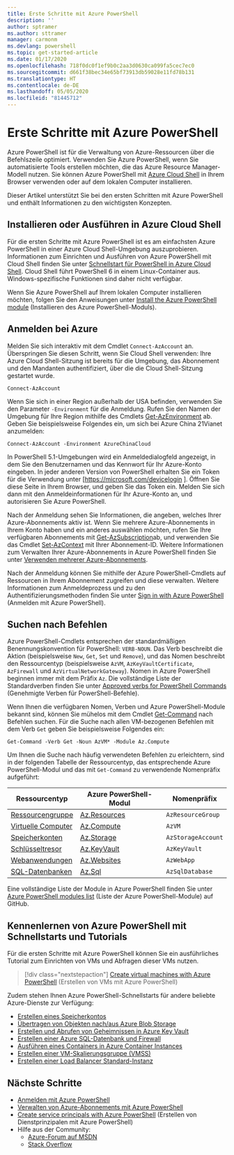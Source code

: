 ```yaml
---
title: Erste Schritte mit Azure PowerShell
description: ''
author: sptramer
ms.author: sttramer
manager: carmonm
ms.devlang: powershell
ms.topic: get-started-article
ms.date: 01/17/2020
ms.openlocfilehash: 718f0dc0f1ef9b0c2aa3d0630ca099fa5cec7ec0
ms.sourcegitcommit: d661f38bec34e65bf73913db59028e11fd78b131
ms.translationtype: HT
ms.contentlocale: de-DE
ms.lasthandoff: 05/05/2020
ms.locfileid: "81445712"
---
```

# <a name="get-started-with-azure-powershell"></a>Erste Schritte mit Azure PowerShell

Azure PowerShell ist für die Verwaltung von Azure-Ressourcen über die Befehlszeile optimiert. Verwenden Sie Azure PowerShell, wenn Sie automatisierte Tools erstellen möchten, die das Azure Resource Manager-Modell nutzen.
Sie können Azure PowerShell mit [Azure Cloud Shell](/azure/cloud-shell/overview) in Ihrem Browser verwenden oder auf dem lokalen Computer installieren.

Dieser Artikel unterstützt Sie bei den ersten Schritten mit Azure PowerShell und enthält Informationen zu den wichtigsten Konzepten.

## <a name="install-or-run-in-azure-cloud-shell"></a>Installieren oder Ausführen in Azure Cloud Shell

Für die ersten Schritte mit Azure PowerShell ist es am einfachsten Azure PowerShell in einer Azure Cloud Shell-Umgebung auszuprobieren.
Informationen zum Einrichten und Ausführen von Azure PowerShell mit Cloud Shell finden Sie unter [Schnellstart für PowerShell in Azure Cloud Shell](/azure/cloud-shell/quickstart-powershell).
Cloud Shell führt PowerShell 6 in einem Linux-Container aus. Windows-spezifische Funktionen sind daher nicht verfügbar.

Wenn Sie Azure PowerShell auf Ihrem lokalen Computer installieren möchten, folgen Sie den Anweisungen unter [Install the Azure PowerShell module](install-az-ps.md) (Installieren des Azure PowerShell-Moduls).

## <a name="sign-in-to-azure"></a>Anmelden bei Azure

Melden Sie sich interaktiv mit dem Cmdlet `Connect-AzAccount` an. Überspringen Sie diesen Schritt, wenn Sie Cloud Shell verwenden: Ihre Azure Cloud Shell-Sitzung ist bereits für die Umgebung, das Abonnement und den Mandanten authentifiziert, über die die Cloud Shell-Sitzung gestartet wurde.

```azurepowershell-interactive
Connect-AzAccount
```

Wenn Sie sich in einer Region außerhalb der USA befinden, verwenden Sie den Parameter `-Environment` für die Anmeldung. Rufen Sie den Namen der Umgebung für Ihre Region mithilfe des Cmdlets [Get-AzEnvironment](/powershell/module/Az.Accounts/Get-AzEnvironment) ab. Geben Sie beispielsweise Folgendes ein, um sich bei Azure China 21Vianet anzumelden:

```azurepowershell-interactive
Connect-AzAccount -Environment AzureChinaCloud
```

In PowerShell 5.1-Umgebungen wird ein Anmeldedialogfeld angezeigt, in dem Sie den Benutzernamen und das Kennwort für Ihr Azure-Konto eingeben. In jeder anderen Version von PowerShell erhalten Sie ein Token für die Verwendung unter [https://microsoft.com/devicelogin ].
Öffnen Sie diese Seite in Ihrem Browser, und geben Sie das Token ein. Melden Sie sich dann mit den Anmeldeinformationen für Ihr Azure-Konto an, und autorisieren Sie Azure PowerShell.

Nach der Anmeldung sehen Sie Informationen, die angeben, welches Ihrer Azure-Abonnements aktiv ist. Wenn Sie mehrere Azure-Abonnements in Ihrem Konto haben und ein anderes auswählen möchten, rufen Sie Ihre verfügbaren Abonnements mit [Get-AzSubscription](/powershell/module/az.accounts/get-azsubscription)ab, und verwenden Sie das Cmdlet [Set-AzContext](/powershell/module/az.accounts/set-azcontext) mit Ihrer Abonnement-ID.
Weitere Informationen zum Verwalten Ihrer Azure-Abonnements in Azure PowerShell finden Sie unter [Verwenden mehrerer Azure-Abonnements](manage-subscriptions-azureps.md).

Nach der Anmeldung können Sie mithilfe der Azure PowerShell-Cmdlets auf Ressourcen in Ihrem Abonnement zugreifen und diese verwalten. Weitere Informationen zum Anmeldeprozess und zu den Authentifizierungsmethoden finden Sie unter [Sign in with Azure PowerShell](authenticate-azureps.md) (Anmelden mit Azure PowerShell).

## <a name="find-commands"></a>Suchen nach Befehlen

Azure PowerShell-Cmdlets entsprechen der standardmäßigen Benennungskonvention für PowerShell: `VERB-NOUN`. Das Verb beschreibt die Aktion (beispielsweise `New`, `Get`, `Set` und `Remove`), und das Nomen beschreibt den Ressourcentyp (beispielsweise `AzVM`, `AzKeyVaultCertificate`, `AzFirewall` und `AzVirtualNetworkGateway`). Nomen in Azure PowerShell beginnen immer mit dem Präfix `Az`. Die vollständige Liste der Standardverben finden Sie unter [Approved verbs for PowerShell Commands](/powershell/scripting/developer/cmdlet/approved-verbs-for-windows-powershell-commands) (Genehmigte Verben für PowerShell-Befehle).

Wenn Ihnen die verfügbaren Nomen, Verben und Azure PowerShell-Module bekannt sind, können Sie mühelos mit dem Cmdlet [Get-Command](/powershell/module/microsoft.powershell.core/get-command) nach Befehlen suchen. Für die Suche nach allen VM-bezogenen Befehlen mit dem Verb `Get` geben Sie beispielsweise Folgendes ein:

```powershell-interactive
Get-Command -Verb Get -Noun AzVM* -Module Az.Compute
```

Um Ihnen die Suche nach häufig verwendeten Befehlen zu erleichtern, sind in der folgenden Tabelle der Ressourcentyp, das entsprechende Azure PowerShell-Modul und das mit `Get-Command` zu verwendende Nomenpräfix aufgeführt:

| Ressourcentyp | Azure PowerShell-Modul | Nomenpräfix |
|---------------|-------------------------|----------------|
| [Ressourcengruppe](/azure/azure-resource-manager/resource-group-overview) | [Az.Resources](/powershell/module/az.resources#resources) | `AzResourceGroup` |
| [Virtuelle Computer](/azure/virtual-machines) | [Az.Compute](/powershell/module/az.compute#virtual_machines) | `AzVM` |
| [Speicherkonten](/azure/storage/common/storage-introduction) | [Az.Storage](/powershell/module/az.storage/) | `AzStorageAccount` |
| [Schlüsseltresor](/azure/key-vault/key-vault-whatis) | [Az.KeyVault](/powershell/module/az.keyvault) | `AzKeyVault` |
| [Webanwendungen](/azure/app-service) | [Az.Websites](/powershell/module/az.websites) | `AzWebApp` |
| [SQL-Datenbanken](/azure/sql-database) | [Az.Sql](/powershell/module/az.sql) | `AzSqlDatabase` |

Eine vollständige Liste der Module in Azure PowerShell finden Sie unter [Azure PowerShell modules list](https://github.com/Azure/azure-powershell/blob/master/documentation/azure-powershell-modules.md) (Liste der Azure PowerShell-Module) auf GitHub.

## <a name="learn-azure-powershell-basics-with-quickstarts-and-tutorials"></a>Kennenlernen von Azure PowerShell mit Schnellstarts und Tutorials

Für die ersten Schritte mit Azure PowerShell können Sie ein ausführliches Tutorial zum Einrichten von VMs und Abfragen dieser VMs nutzen.

> [!div class="nextstepaction"]
> [Create virtual machines with Azure PowerShell](azureps-vm-tutorial.yml) (Erstellen von VMs mit Azure PowerShell)

Zudem stehen Ihnen Azure PowerShell-Schnellstarts für andere beliebte Azure-Dienste zur Verfügung:

* [Erstellen eines Speicherkontos](/azure/storage/common/storage-quickstart-create-account?tabs=azure-powershell)
* [Übertragen von Objekten nach/aus Azure Blob Storage](/azure/storage/blobs/storage-quickstart-blobs-powershell)
* [Erstellen und Abrufen von Geheimnissen in Azure Key Vault](/azure/key-vault/quick-create-powershell)
* [Erstellen einer Azure SQL-Datenbank und Firewall](/azure/sql-database/scripts/sql-database-create-and-configure-database-powershell)
* [Ausführen eines Containers in Azure Container Instances](/azure/container-instances/container-instances-quickstart-powershell)
* [Erstellen einer VM-Skalierungsgruppe (VMSS)](/azure/virtual-machine-scale-sets/quick-create-powershell)
* [Erstellen einer Load Balancer Standard-Instanz](/azure/load-balancer/quickstart-create-standard-load-balancer-powershell)

## <a name="next-steps"></a>Nächste Schritte

* [Anmelden mit Azure PowerShell](authenticate-azureps.md)
* [Verwalten von Azure-Abonnements mit Azure PowerShell](manage-subscriptions-azureps.md)
* [Create service principals with Azure PowerShell](create-azure-service-principal-azureps.md) (Erstellen von Dienstprinzipalen mit Azure PowerShell)
* Hilfe aus der Community:
  * [Azure-Forum auf MSDN](https://go.microsoft.com/fwlink/p/?LinkId=320212)
  * [Stack Overflow](https://go.microsoft.com/fwlink/?LinkId=320213)
